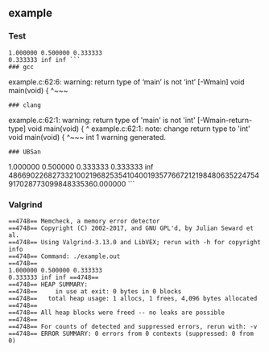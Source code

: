 ## example
### Test
```
1.000000 0.500000 0.333333 
0.333333 inf inf ```
### gcc
```
example.c:62:6: warning: return type of ‘main’ is not ‘int’ [-Wmain]
 void main(void) {
      ^~~~
```
### clang
```
example.c:62:1: warning: return type of 'main' is not 'int' [-Wmain-return-type]
void main(void) {
^
example.c:62:1: note: change return type to 'int'
void main(void) {
^~~~
int
1 warning generated.
```
### UBSan
```
1.000000 0.500000 0.333333 
0.333333 inf 486690226827332100219682535410400193577667212198480635224754917028773099848335360.000000 ```
### Valgrind
```
==4748== Memcheck, a memory error detector
==4748== Copyright (C) 2002-2017, and GNU GPL'd, by Julian Seward et al.
==4748== Using Valgrind-3.13.0 and LibVEX; rerun with -h for copyright info
==4748== Command: ./example.out
==4748== 
1.000000 0.500000 0.333333 
0.333333 inf inf ==4748== 
==4748== HEAP SUMMARY:
==4748==     in use at exit: 0 bytes in 0 blocks
==4748==   total heap usage: 1 allocs, 1 frees, 4,096 bytes allocated
==4748== 
==4748== All heap blocks were freed -- no leaks are possible
==4748== 
==4748== For counts of detected and suppressed errors, rerun with: -v
==4748== ERROR SUMMARY: 0 errors from 0 contexts (suppressed: 0 from 0)
```
